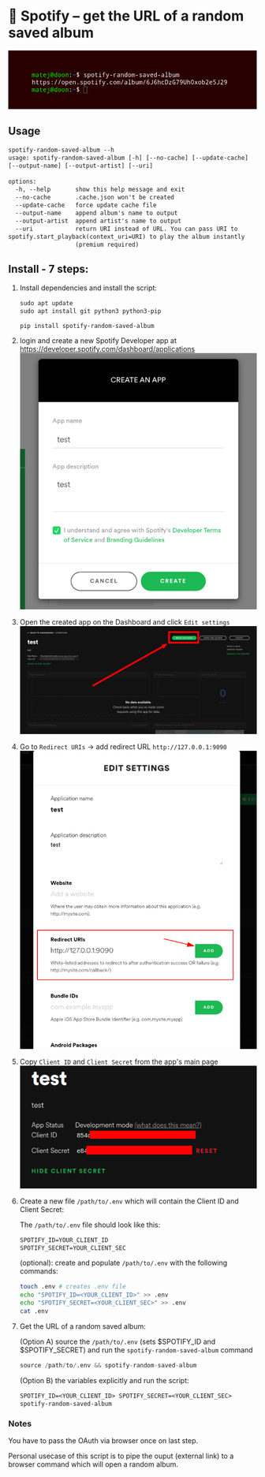 # 🍃 Spotify – get the URL of a random saved album

<p align="center">
	<img src="pics/2022-09-29-14-00-00.png"></img>
</p>


## Usage

```
spotify-random-saved-album --h
usage: spotify-random-saved-album [-h] [--no-cache] [--update-cache] [--output-name] [--output-artist] [--uri]

options:
  -h, --help       show this help message and exit
  --no-cache       .cache.json won't be created
  --update-cache   force update cache file
  --output-name    append album's name to output
  --output-artist  append artist's name to output
  --uri            return URI instead of URL. You can pass URI to spotify.start_playback(context_uri=URI) to play the album instantly
                   (premium required)
```

## Install - 7 steps:

1. Install dependencies and install the script:
	```
	sudo apt update
	sudo apt install git python3 python3-pip
	```
	```
	pip install spotify-random-saved-album
	```
	
2. login and create a new Spotify Developer app	at https://developer.spotify.com/dashboard/applications
	![](pics/2021-11-14-17-30-46.png)

3. Open the created app on the Dashboard and click `Edit settings`
	![](pics/2022-09-30-17-59.png)

4. Go to `Redirect URIs` -> add redirect URL `http://127.0.0.1:9090`
	![](pics/2021-11-14-17-36-37.png)

5. Copy `Client ID` and `Client Secret` from the app's main page
	![](pics/2021-11-14-17-32-40.png)

6. Create a new file `/path/to/.env` which will contain the Client ID and Client Secret:
	
	The `/path/to/.env` file should look like this:
	```
	SPOTIFY_ID=YOUR_CLIENT_ID
	SPOTIFY_SECRET=YOUR_CLIENT_SEC
	```

    (optional): create and populate `/path/to/.env` with the following commands:
	```bash
	touch .env # creates .env file
	echo "SPOTIFY_ID=<YOUR_CLIENT_ID>" >> .env
	echo "SPOTIFY_SECRET=<YOUR_CLIENT_SEC>" >> .env
	cat .env
	```


7. Get the URL of a random saved album:
   	
	(Option A) source the `/path/to/.env` (sets $SPOTIFY_ID and $SPOTIFY_SECRET) and run the `spotify-random-saved-album` command
	```python
	source /path/to/.env && spotify-random-saved-album
	```
	

	(Option B) the variables explicitly and run the script:
	```
	SPOTIFY_ID=<YOUR_CLIENT_ID> SPOTIFY_SECRET=<YOUR_CLIENT_SEC> spotify-random-saved-album
	```



### Notes

You have to pass the OAuth via browser once on last step.

Personal usecase of this script is to pipe the ouput (external link) to a browser command which will open a random album.
